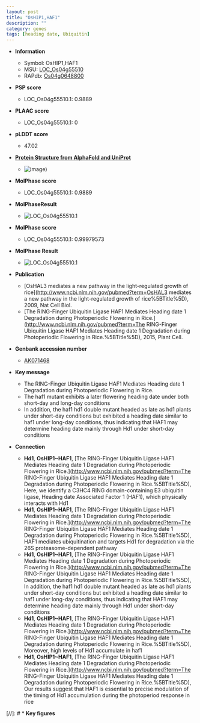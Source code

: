 ```yaml
---
layout: post
title: "OsHIP1,HAF1"
description: ""
category: genes
tags: [heading date, Ubiquitin]
---
```


* **Information**  
    + Symbol: OsHIP1,HAF1  
    + MSU: [LOC_Os04g55510](http://rice.plantbiology.msu.edu/cgi-bin/ORF_infopage.cgi?orf=LOC_Os04g55510)  
    + RAPdb: [Os04g0648800](http://rapdb.dna.affrc.go.jp/viewer/gbrowse_details/irgsp1?name=Os04g0648800)  

* **PSP score**  
    + LOC_Os04g55510.1: 0.9889 

* **PLAAC score**  
    + LOC_Os04g55510.1: 0 

* **pLDDT score**
    + 47.02

* **[Protein Structure from AlphaFold and UniProt](https://www.uniprot.org/uniprotkb/Q7XTV7/entry#structure)**
    + ![image](https://ricepsp.github.io/images/Q7/AF-Q7XTV7-F1.png))

* **MolPhase score**
    + LOC_Os04g55510.1: 0.9889

* **MolPhaseResult**
    + ![LOC_Os04g55510.1](https://ricepsp.github.io/pictures/LOC_Os04g/LOC_Os04g55510.1.png)

* **MolPhase score**
    + LOC_Os04g55510.1: 0.99979573

* **MolPhase Result**
    + ![LOC_Os04g55510.1](https://304243504.github.io/Pictures/LOC_Os04g/LOC_Os04g55510.1.png)

* **Publication**  
    + [OsHAL3 mediates a new pathway in the light-regulated growth of rice](http://www.ncbi.nlm.nih.gov/pubmed?term=OsHAL3 mediates a new pathway in the light-regulated growth of rice%5BTitle%5D), 2009, Nat Cell Biol.
    + [The RING-Finger Ubiquitin Ligase HAF1 Mediates Heading date 1 Degradation during Photoperiodic Flowering in Rice.](http://www.ncbi.nlm.nih.gov/pubmed?term=The RING-Finger Ubiquitin Ligase HAF1 Mediates Heading date 1 Degradation during Photoperiodic Flowering in Rice.%5BTitle%5D), 2015, Plant Cell.

* **Genbank accession number**  
    + [AK071468](http://www.ncbi.nlm.nih.gov/nuccore/AK071468)

* **Key message**  
    + The RING-Finger Ubiquitin Ligase HAF1 Mediates Heading date 1 Degradation during Photoperiodic Flowering in Rice.
    + The haf1 mutant exhibits a later flowering heading date under both short-day and long-day conditions
    + In addition, the haf1 hd1 double mutant headed as late as hd1 plants under short-day conditions but exhibited a heading date similar to haf1 under long-day conditions, thus indicating that HAF1 may determine heading date mainly through Hd1 under short-day conditions

* **Connection**  
    + __Hd1__, __OsHIP1~HAF1__, [The RING-Finger Ubiquitin Ligase HAF1 Mediates Heading date 1 Degradation during Photoperiodic Flowering in Rice.](http://www.ncbi.nlm.nih.gov/pubmed?term=The RING-Finger Ubiquitin Ligase HAF1 Mediates Heading date 1 Degradation during Photoperiodic Flowering in Rice.%5BTitle%5D), Here, we identify a C3HC4 RING domain-containing E3 ubiquitin ligase, Heading date Associated Factor 1 (HAF1), which physically interacts with Hd1
    + __Hd1__, __OsHIP1~HAF1__, [The RING-Finger Ubiquitin Ligase HAF1 Mediates Heading date 1 Degradation during Photoperiodic Flowering in Rice.](http://www.ncbi.nlm.nih.gov/pubmed?term=The RING-Finger Ubiquitin Ligase HAF1 Mediates Heading date 1 Degradation during Photoperiodic Flowering in Rice.%5BTitle%5D), HAF1 mediates ubiquitination and targets Hd1 for degradation via the 26S proteasome-dependent pathway
    + __Hd1__, __OsHIP1~HAF1__, [The RING-Finger Ubiquitin Ligase HAF1 Mediates Heading date 1 Degradation during Photoperiodic Flowering in Rice.](http://www.ncbi.nlm.nih.gov/pubmed?term=The RING-Finger Ubiquitin Ligase HAF1 Mediates Heading date 1 Degradation during Photoperiodic Flowering in Rice.%5BTitle%5D), In addition, the haf1 hd1 double mutant headed as late as hd1 plants under short-day conditions but exhibited a heading date similar to haf1 under long-day conditions, thus indicating that HAF1 may determine heading date mainly through Hd1 under short-day conditions
    + __Hd1__, __OsHIP1~HAF1__, [The RING-Finger Ubiquitin Ligase HAF1 Mediates Heading date 1 Degradation during Photoperiodic Flowering in Rice.](http://www.ncbi.nlm.nih.gov/pubmed?term=The RING-Finger Ubiquitin Ligase HAF1 Mediates Heading date 1 Degradation during Photoperiodic Flowering in Rice.%5BTitle%5D), Moreover, high levels of Hd1 accumulate in haf1
    + __Hd1__, __OsHIP1~HAF1__, [The RING-Finger Ubiquitin Ligase HAF1 Mediates Heading date 1 Degradation during Photoperiodic Flowering in Rice.](http://www.ncbi.nlm.nih.gov/pubmed?term=The RING-Finger Ubiquitin Ligase HAF1 Mediates Heading date 1 Degradation during Photoperiodic Flowering in Rice.%5BTitle%5D), Our results suggest that HAF1 is essential to precise modulation of the timing of Hd1 accumulation during the photoperiod response in rice

[//]: # * **Key figures**  


